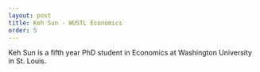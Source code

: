 ```yaml
---
layout: post
title: Keh Sun - WUSTL Economics
order: 5
---
```



Keh Sun is a fifth year PhD student in Economics at Washington University in St. Louis.


